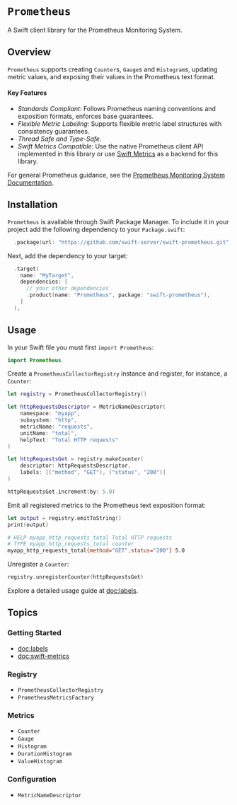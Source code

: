 # ``Prometheus``

A Swift client library for the Prometheus Monitoring System. 

## Overview

``Prometheus`` supports creating ``Counter``s, ``Gauge``s and ``Histogram``s, updating metric values, and exposing their values in the Prometheus text format.

#### Key Features

- *Standards Compliant*: Follows Prometheus naming conventions and exposition formats, enforces base guarantees.
- *Flexible Metric Labeling*: Supports flexible metric label structures with consistency guarantees.
- *Thread Safe and Type-Safe*.
- *Swift Metrics Compatible*: Use the native Prometheus client API implemented in this library or use [Swift Metrics](doc:swift-metrics) as a backend for this library.

For general Prometheus guidance, see the [Prometheus Monitoring System Documentation][prometheus-docs].

## Installation

``Prometheus`` is available through Swift Package Manager. To include it in your project add the 
following dependency to your `Package.swift`:

```swift
  .package(url: "https://github.com/swift-server/swift-prometheus.git", from: "2.0.0")
```

Next, add the dependency to your target:

```swift
  .target(
    name: "MyTarget",
    dependencies: [
      // your other dependencies
      .product(name: "Prometheus", package: "swift-prometheus"),
    ]
  ),
```

## Usage

In your Swift file you must first `import Prometheus`:

```swift
import Prometheus
```

Create a ``PrometheusCollectorRegistry`` instance and register, for instance, a ``Counter``:

```swift
let registry = PrometheusCollectorRegistry()

let httpRequestsDescriptor = MetricNameDescriptor(
    namespace: "myapp",
    subsystem: "http",
    metricName: "requests",
    unitName: "total",
    helpText: "Total HTTP requests"
)

let httpRequestsGet = registry.makeCounter(
    descriptor: httpRequestsDescriptor,
    labels: [("method", "GET"), ("status", "200")]
)

httpRequestsGet.increment(by: 5.0)
```

Emit all registered metrics to the Prometheus text exposition format:

```swift
let output = registry.emitToString()
print(output)
```

```sh
# HELP myapp_http_requests_total Total HTTP requests
# TYPE myapp_http_requests_total counter
myapp_http_requests_total{method="GET",status="200"} 5.0
```

Unregister a ``Counter``:

```swift
registry.unregisterCounter(httpRequestsGet)
```

Explore a detailed usage guide at <doc:labels>.


## Topics

### Getting Started

- <doc:labels>
- <doc:swift-metrics>

### Registry

- ``PrometheusCollectorRegistry``
- ``PrometheusMetricsFactory``

### Metrics

- ``Counter``
- ``Gauge``
- ``Histogram``
- ``DurationHistogram``
- ``ValueHistogram``

### Configuration

- ``MetricNameDescriptor``

[prometheus-docs]: https://prometheus.io/docs/introduction/overview/
